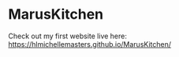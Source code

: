 # MarusKitchen

Check out my first website live here: https://hlmichellemasters.github.io/MarusKitchen/
